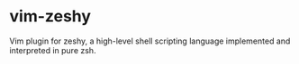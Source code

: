 vim-zeshy
=========

Vim plugin for zeshy, a high-level shell scripting language implemented and interpreted in pure zsh.

